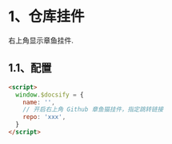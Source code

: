 # 1、仓库挂件
右上角显示章鱼挂件.

## 1.1、配置

```html
<script>
  window.$docsify = {
    name: '',
    // 开启右上角 Github 章鱼猫挂件，指定跳转链接
    repo: 'xxx',
  }
</script>
```

